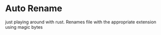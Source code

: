 # Auto Rename

just playing around with rust. Renames file with the appropriate extension using magic bytes
